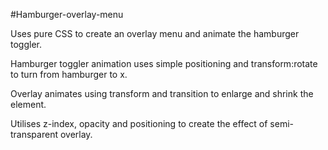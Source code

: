 #Hamburger-overlay-menu

Uses pure CSS to create an overlay menu and animate the hamburger toggler.

Hamburger toggler animation uses simple positioning and transform:rotate to turn from hamburger to x.

Overlay animates using transform and transition to enlarge and shrink the element.

Utilises z-index, opacity and positioning to create the effect of semi-transparent overlay.
